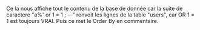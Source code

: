 Ce la nous affiche tout le contenu de la base de donnée car la suite de caractere "a%' or 1 = 1 ; --"  renvoit
les lignes de la table "users", car OR 1 = 1 est toujours VRAI. Puis ce met le Order By en commentaire.
